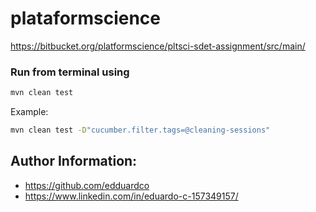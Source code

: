 # plataformscience

https://bitbucket.org/platformscience/pltsci-sdet-assignment/src/main/

### Run from terminal using
```bash
mvn clean test
```

Example:
```bash
mvn clean test -D"cucumber.filter.tags=@cleaning-sessions"
```

## Author Information:
- https://github.com/edduardco
- https://www.linkedin.com/in/eduardo-c-157349157/
 
